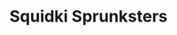 ---
slug: squidki-sprunksters
title: Squidki Sprunksters
description: "Squidki Sprunksters is an exciting online game. Play for free directly in your browser!"
icon: /images/new_mods/Sprunki Sprunksters.png
url: https://wowtbc.net/sprunkin/sprunksters/index.html
previewImage: /images/new_mods/Sprunki Sprunksters.png
type: new mods

# SEO配置
seo:
  title: "Squidki Sprunksters - Play Free Online Game | Fun Browser Games"
  description: "Squidki Sprunksters - Play this fun online game for free in your browser. No download required!"
  ogImage: "/images/new_mods/Sprunki Sprunksters.png"
  keywords: "squidki-sprunksters, online game, browser game, free game, new mods game, play online"

videoUrls:
  - https://www.youtube.com/embed/example1
  - https://www.youtube.com/embed/example2

whyPlay:
  title: "Why Play Squidki Sprunksters?"
  items:
    - "Immersive Gameplay: Squidki Sprunksters offers an engaging and immersive gaming experience that will keep you entertained for hours"
    - "Challenging Levels: Test your skills with increasingly difficult challenges and obstacles"
    - "Beautiful Graphics: Enjoy stunning visuals and smooth animations that bring the game world to life"
    - "Regular Updates: New content and features are added regularly to keep the game fresh and exciting"
    - "Free to Play: Experience all the fun without spending a penny"
    - "Community Features: Connect with other players, share strategies, and compete for high scores"
    - "Cross-Platform: Play on any device with a web browser, no downloads required"

features:
  title: "Key Features of Squidki Sprunksters"
  image: "/images/new_mods/Sprunki Sprunksters.png"
  items:
    - "Intuitive Controls: Easy to learn controls make Squidki Sprunksters accessible for players of all skill levels"
    - "Multiple Game Modes: Enjoy various gameplay options that provide different challenges and experiences"
    - "Character Customization: Personalize your gaming experience with unique characters and items"
    - "Achievement System: Complete special tasks to earn rewards and recognition"
    - "Leaderboards: Compete with players worldwide and see who can achieve the highest scores"

characteristics:
  title: "Game Characteristics"
  image: "/images/new_mods/Sprunki Sprunksters.png"
  items:
    - "Genre: New mods game with elements of strategy and skill"
    - "Difficulty: Suitable for both casual gamers and those seeking a challenge"
    - "Play Time: Quick sessions or extended gameplay, depending on your preference"
    - "Art Style: Vibrant and engaging visuals that enhance the gaming experience"
    - "Sound Design: Immersive audio that complements the gameplay perfectly"

info: "Squidki Sprunksters is an exciting online game that offers players a unique and engaging gaming experience. With its intuitive controls, stunning visuals, and challenging gameplay, Squidki Sprunksters provides hours of entertainment for players of all ages and skill levels. Whether you're looking for a quick gaming session during a break or an extended play session, Squidki Sprunksters delivers an immersive experience that will keep you coming back for more. The game features multiple levels of increasing difficulty, ensuring that players are constantly challenged as they progress. With regular updates adding new content and features, Squidki Sprunksters remains fresh and exciting, providing endless entertainment options for its growing community of players."

howToPlayIntro: "Welcome to Squidki Sprunksters! This guide will walk you through the basics and help you master the game. Whether you're a beginner or looking to improve your skills, these tips and instructions will enhance your gaming experience."

howToPlaySteps:
  - title: "Getting Started"
    description: "Begin your Squidki Sprunksters adventure by familiarizing yourself with the controls. Use your keyboard or mouse to navigate through the game interface. The tutorial will guide you through the basic mechanics and help you understand the objectives."
  - title: "Understanding the Objectives"
    description: "In Squidki Sprunksters, your main goal is to progress through levels by completing specific objectives. Each level presents unique challenges that require different strategies and approaches."
  - title: "Mastering the Controls"
    description: "Practice using the controls to improve your precision and reaction time. Squidki Sprunksters requires quick reflexes and strategic thinking to overcome obstacles and defeat opponents."
  - title: "Utilizing Power-ups"
    description: "Collect power-ups throughout the game to enhance your abilities and overcome difficult challenges. Each power-up offers unique advantages that can be crucial for success."
  - title: "Developing Strategies"
    description: "As you progress in Squidki Sprunksters, develop effective strategies for different scenarios. Analyze patterns, anticipate challenges, and adapt your approach to maximize your performance."

faq:
  title: "Frequently Asked Questions about Squidki Sprunksters"
  items:
    - question: "Is Squidki Sprunksters free to play?"
      answer: "Yes, Squidki Sprunksters is completely free to play directly in your web browser. No downloads or purchases are required to enjoy the full game experience."
    - question: "Can I play Squidki Sprunksters on mobile devices?"
      answer: "Yes, Squidki Sprunksters is optimized for both desktop and mobile play. You can enjoy the game on any device with a web browser and internet connection."
    - question: "Are there any in-game purchases?"
      answer: "While Squidki Sprunksters is free to play, there may be optional in-game purchases available for cosmetic items or additional features that don't affect core gameplay."
    - question: "How often is Squidki Sprunksters updated?"
      answer: "The developers regularly update Squidki Sprunksters with new content, features, and improvements based on player feedback and game performance."
    - question: "Can I play Squidki Sprunksters offline?"
      answer: "Currently, Squidki Sprunksters requires an internet connection to play as it's a browser-based online game."
    - question: "Is Squidki Sprunksters suitable for children?"
      answer: "Yes, Squidki Sprunksters is designed to be family-friendly and suitable for players of all ages."
    - question: "How do I report bugs or issues?"
      answer: "If you encounter any problems while playing Squidki Sprunksters, you can report them through the game's support page or contact the developers directly through their website."
    - question: "Still Have Questions?"
      answer: "If you have additional questions about Squidki Sprunksters that aren't covered in this FAQ, please visit our support center or contact our customer service team for assistance."
---